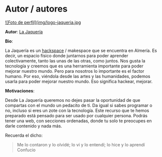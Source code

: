 # Autor / autores

[![Foto de perfil](img/logo-jaqueria.jpg](https://lajaqueria.org/)

**Autor**: [La Jaquería](https://lajaqueria.org/)

**Bio**:

La Jaquería es un [hackspace](https://es.wikipedia.org/wiki/Hacklab) / makespace que se encuentra en Almería. Es decir, un espacio físico donde juntarnos para poder aprender colectivamente, tanto las unas de las otras, como juntos. Nos gusta la tecnología y creemos que es una herramienta importante para poder mejorar nuestro mundo. Pero para nosotros lo importante es el factor humano. Por eso, viéndola desde las artes y las humanidades, podemos usarla para poder mejorar nuestro mundo. Eso significa hackear, mejorar.

**Motivaciones**:

Desde La Jaquería queremos no dejes pasar la oportunidad de que compartas con el mundo un pedacito de ti. Da igual si sabes programar o no, incluso si eres un zote con la tecnología. Este recurso que te hemos preparado está pensado para ser usado por cualquier persona. Podrás tener una web, con secciones ordenadas, donde tu solo te preocupes en darle contenido y nada más.

Recuerda el dicho:

> Me lo contaron y lo olvidé; lo vi y lo entendí; lo hice y lo aprendí
> Confucio
